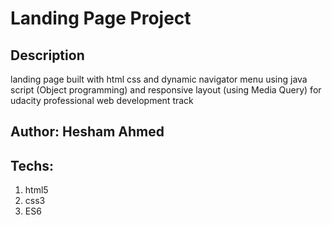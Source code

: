 # Landing Page Project

## Description

landing page built with html css and dynamic navigator menu using java script (Object programming) and responsive layout (using Media Query) for udacity professional web development track

## Author: Hesham Ahmed

## Techs:

1. html5
2. css3
3. ES6
